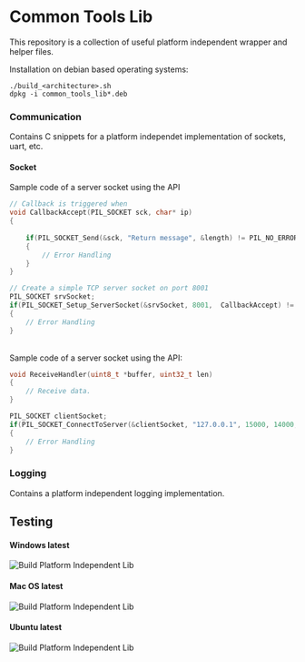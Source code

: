 # Common Tools Lib
This repository is a collection of useful platform independent wrapper and helper files.

Installation on debian based operating systems:
```shell
./build_<architecture>.sh
dpkg -i common_tools_lib*.deb
```

### Communication
Contains C snippets for a platform independet implementation of sockets, uart, etc.

#### Socket

Sample code of a server socket using the API
```c
// Callback is triggered when 
void CallbackAccept(PIL_SOCKET sck, char* ip)
{
    
    if(PIL_SOCKET_Send(&sck, "Return message", &length) != PIL_NO_ERROR)
    {
        // Error Handling
    }
}

// Create a simple TCP server socket on port 8001
PIL_SOCKET srvSocket;
if(PIL_SOCKET_Setup_ServerSocket(&srvSocket, 8001,  CallbackAccept) != PIL_NO_ERROR)
{
    // Error Handling
}

```
<br>
Sample code of a server socket using the API:

```c
void ReceiveHandler(uint8_t *buffer, uint32_t len)
{
    // Receive data.
}

PIL_SOCKET clientSocket;
if(PIL_SOCKET_ConnectToServer(&clientSocket, "127.0.0.1", 15000, 14000, ReceiveHandler) != PIL_NO_ERROR)
{
    // Error Handling
}
```

### Logging
Contains a platform independent logging implementation.

## Testing

#### Windows latest
![Build Platform Independent Lib]([https://github.com/FlorianFrank/PIL_Snippets/workflows/Build%20Platform%20Independent%20Lib/badge.svg](https://github.com/FlorianFrank/common_tools_lib/actions/workflows/cmake.yml/badge.svg))

#### Mac OS latest
![Build Platform Independent Lib]([https://github.com/FlorianFrank/PIL_Snippets/workflows/Build%20Platform%20Independent%20Lib/badge.svg](https://github.com/FlorianFrank/common_tools_lib/actions/workflows/cmake.yml/badge.svg))

#### Ubuntu latest
![Build Platform Independent Lib]([https://github.com/FlorianFrank/PIL_Snippets/workflows/Build%20Platform%20Independent%20Lib/badge.svg](https://github.com/FlorianFrank/common_tools_lib/actions/workflows/cmake.yml/badge.svg))
